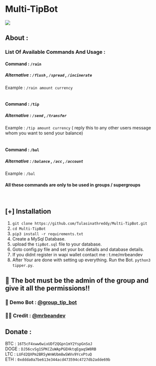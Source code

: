 # Multi-TipBot

<img src="https://cryptoearn.work/logo.png"> <br>

## About :

### List Of Available Commands And Usage :

#### Command : `/rain`
##### Alternative : `/flush` , `/spread` , `/incinerate`
Example : `/rain amount currency` <br><br>


#### Command : `/tip`
##### Alternative : `/send` , `/transfer`
Example : `/tip amount currency` ( reply this to any other users message whom you want to send your balance) <br><br>


#### Command : `/bal`
##### Alternative : `/balance` , `/acc` , `/account`
Example : `/bal`

#### All these commands are only to be used in groups / supergroups
<br>

## [+] Installation

1. `git clone https://github.com/Tulasinathreddy/Multi-TipBot.git`
2. `cd Multi-TipBot`
3. `pip3 install -r requirements.txt`
4. Create a MySql Database.
5. upload the `tipBot.sql` file to your database.
4. Goto config.py file and set your bot details and database details.
5. If you didnt register in wapi wallet contact me : t.me/mrbeandev
5. After Your are done with setting up everything. Run the Bot. `python3 tipper.py`.

## 🚫 The bot must be the admin of the group and give it all the permissions!!

### 🤖 Demo Bot : [@group_tip_bot](https://t.me/group_tip_bot)
### 👨‍💻 Credit : [@mrbeandev](https://t.me/mrbeandev)

## Donate :

BTC : `16T5cF4xww6wixUDf2QGpn1mY2YspGnSoJ`<br>
DOGE : `DJ56cvSg1SPKCZuWApPGEHktqEgaqSW8RB`<br>
LTC : `LUFd2QXPm2BR5yWnWUbm8wSWVv9YcxPtuQ`<br>
ETH : `0xddda0a7be613e344acd473594c4727db2adde69b`
